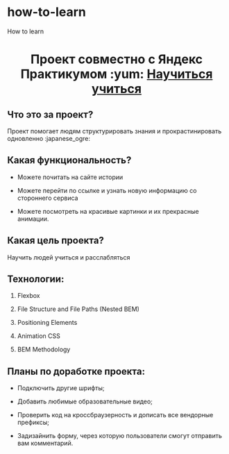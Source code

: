 # how-to-learn
How to learn
<h1 align="center">Проект совместно с Яндекс Практикумом :yum: <a href="https://daniilshat.ru/" target="_blank">Научиться учиться</a> 
<h2>Что это за проект?</h2>
<p>Проект помогает людям структурировать знания и прокрастинировать одновленно :japanese_ogre:</p2>
<h2>Какая функциональность?</h2>

- Можете почитать на сайте истории

- Можете перейти по ссылке и узнать новую информацию со стороннего сервиса

- Можете посмотреть на красивые картинки и их прекрасные анимации.

<h2>Какая цель проекта?</h2>
<p>Научить людей учиться и расслабляться</p2>
<h2>Технологии:</h2>

1. Flexbox

2. File Structure and File Paths (Nested BEM)

3. Positioning Elements

4. Animation CSS

5. BEM Methodology

<h2>Планы по доработке проекта:</h2>

- Подключить другие шрифты;

- Добавить любимые образовательные видео;

- Проверить код на кроссбраузерность и дописать все вендорные префиксы;

- Задизайнить форму, через которую пользователи смогут отправить вам комментарий.






